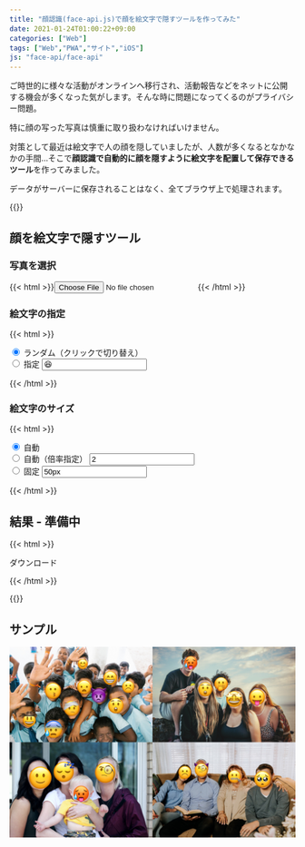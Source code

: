 ```yaml
---
title: "顔認識(face-api.js)で顔を絵文字で隠すツールを作ってみた"
date: 2021-01-24T01:00:22+09:00
categories: ["Web"]
tags: ["Web","PWA","サイト","iOS"]
js: "face-api/face-api"
---
```


ご時世的に様々な活動がオンラインへ移行され、活動報告などをネットに公開する機会が多くなった気がします。そんな時に問題になってくるのがプライバシー問題。

特に顔の写った写真は慎重に取り扱わなければいけません。

対策として最近は絵文字で人の顔を隠していましたが、人数が多くなるとなかなかの手間...そこで<b>顔認識で自動的に顔を隠すように絵文字を配置して保存できるツール</b>を作ってみました。

データがサーバーに保存されることはなく、全てブラウザ上で処理されます。

{{<ad>}}

## 顔を絵文字で隠すツール

### 写真を選択

{{< html >}}<input type=file id=file accept=image/*>{{< /html >}}

<div class=flex>

<div>

### 絵文字の指定

{{< html >}}

<form onclick="emojiF();canvasDraw()" onsubmit="canvasDraw();return false;">
  <div>
    <input type=radio name=emoji id=emojiRandom checked>
    <label for=emojiRandom>ランダム（クリックで切り替え）</label>
  </div>
  <div>
    <input type=radio name=emoji id=emojiFixed>
    <label for=emojiFixed>指定</label>
    <input type=text id=emoji maxlength=1 list=list onchange="canvasDraw()" onclick="this.value=''" value=😆 placeholder=絵文字を指定してください>
  </div>
</form>
<datalist id=list>
  <option value=😆>
  <option value=😭>
  <option value=😇>
</datalist>


{{< /html >}}

</div>

<div>

### 絵文字のサイズ

{{< html >}}

<form onchange="sizeF();canvasDraw()" onsubmit="canvasDraw();return false;">
<div>
  <input type=radio id=sizeAuto name=size checked>
  <label for=sizeAuto>自動</label>
</div>
  <div>
  <input type=radio id=sizeDouble name=size>
  <label for=sizeDouble>自動（倍率指定）</label>
  <input type=text id=sizeDoubleNum onchange="canvasDraw()" value=2 placeholder=倍率>
</div>
<div>
  <input type=radio id=sizeFixed name=size>
  <label for=sizeFixed>固定</label>
  <input type=text id=sizeFixedNum onchange="canvasDraw()" value=50px placeholder=ピクセル指定>
</div>
</form>

{{< /html >}}

</div>

</div>

## 結果<span id=info> - 準備中</span>

{{< html >}}

<canvas id="canvas"></canvas>
<style>
  canvas {
    width:100%
  }
</style>
<p class=noIndent><a id=download class=download download="canvas.png">ダウンロード</a></p>

<script src="/tool-faceapi-emoji.min.js"></script>

{{< /html >}}

{{<ad>}}

## サンプル

![](../../../images/tool-faceapi-emoji-sample.jpg)